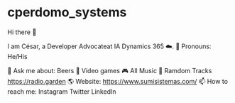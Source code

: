 # cperdomo_systems
Hi there 👋 

I am César, a Developer Advocateat IA Dynamics 365 ☁️. 
👾 Pronouns: He/His 

💬 Ask me about:
Beers 🍺
Video games 🎮
All Music 🎵 Ramdom Tracks https://radio.garden
🌎 Website: https://www.sumisistemas.com/
📫 How to reach me:
Instagram
Twitter
LinkedIn

